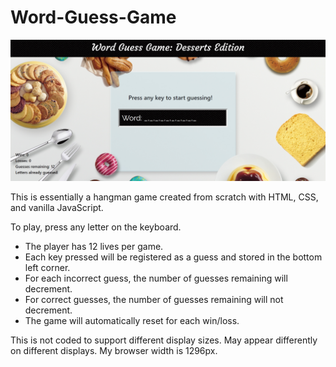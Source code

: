 # Word-Guess-Game

![Screenshot](game_screenshot.jpg)

This is essentially a hangman game created from scratch with HTML, CSS, and vanilla JavaScript.

To play, press any letter on the keyboard.
* The player has 12 lives per game.
* Each key pressed will be registered as a guess and stored in the bottom left corner.
* For each incorrect guess, the number of guesses remaining will decrement.
* For correct guesses, the number of guesses remaining will not decrement.
* The game will automatically reset for each win/loss.

This is not coded to support different display sizes. May appear differently on different displays.
My browser width is 1296px.
